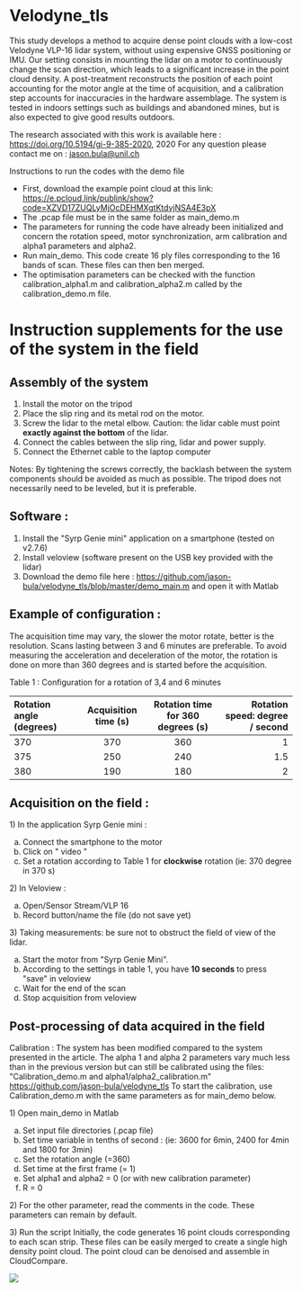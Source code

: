 # Velodyne_tls

This study develops a method to acquire dense point clouds with a low-cost Velodyne VLP-16 lidar system, without using expensive GNSS positioning or IMU. Our setting consists in mounting the lidar on a motor to continuously change the scan direction, which leads to a significant increase in the point cloud density.  A post-treatment reconstructs the position of each point accounting for the motor angle at the time of acquisition, and a calibration step accounts for inaccuracies in the hardware assemblage. The system is tested in indoors settings such as buildings and abandoned mines, but is also expected to give good  results outdoors. 

The research associated with this work is available here : https://doi.org/10.5194/gi-9-385-2020, 2020
For any question please contact me on : jason.bula@unil.ch



Instructions to run the codes with the demo file

- First, download the example point cloud at this link: https://e.pcloud.link/publink/show?code=XZVD17ZUQLyMjOcDEHMXgtKtdvjNSA4E3pX
- The .pcap file must be in the same folder as main_demo.m
- The parameters for running the code have already been initialized and concern the rotation speed, motor synchronization, arm calibration and alpha1 parameters and alpha2.
- Run main_demo. This code create 16 ply files corresponding to the 16 bands of scan. These files can then ben merged.
- The optimisation parameters can be checked with the function calibration_alpha1.m and calibration_alpha2.m called by the calibration_demo.m file.


<h1>Instruction supplements for the use of the system in the field</h1>


<h2>Assembly of the system</h2>

1) Install the motor on the tripod
2) Place the slip ring and its metal rod on the motor.
3) Screw the lidar to the metal elbow. Caution: the lidar cable must point <b>exactly against the bottom</b> of the lidar. 
4) Connect the cables between the slip ring, lidar and power supply.
5) Connect the Ethernet cable to the laptop computer

Notes: By tightening the screws correctly, the backlash between the system components should be avoided as much as possible. The tripod does not necessarily need to be leveled, but it is preferable. 

<h2>Software :</h2>

1) Install the "Syrp Genie mini" application on a smartphone (tested on v2.7.6)
2) Install veloview (software present on the USB key provided with the lidar)
3) Download the demo file here : https://github.com/jason-bula/velodyne_tls/blob/master/demo_main.m and open it with Matlab


<h2>Example of configuration :</h2>
The acquisition time may vary, the slower the motor rotate, better is the resolution. Scans lasting between 3 and 6 minutes are preferable. To avoid measuring the acceleration and deceleration of the motor, the rotation is done on more than 360 degrees and is started before the acquisition. 

 <p>Table 1 : Configuration for a rotation of 3,4 and 6 minutes</p>





| Rotation angle (degrees) | Acquisition time (s)  | Rotation time for 360 degrees (s) | Rotation speed: degree / second  |
| :---                      |     :---:             |          :---:                    |          ---:                      |
| 370                         |    370                   |   360                                |1                                    |
| 375                      | 250           | 240                                                          |1.5           |
| 380                      | 190         | 180                                                          |2             |


<h2>Acquisition on the field :</h2>
1) In the application Syrp Genie mini :
 <ol type="a">
   <li>Connect the smartphone to the motor</li>
   <li>Click on " video "</li>
 <li>	Set a rotation according to Table 1 for <b>clockwise</b> rotation (ie: 370 degree in 370 s)</li>
 </ol>


<p>
 2)	In Veloview :
 <ol type="a">
  <li>Open/Sensor Stream/VLP 16</li>
  <li>Record button/name the file (do not save yet)</li>
 </ol>
</p>
  
<p>  
3) Taking measurements: be sure not to obstruct the field of view of the lidar.
<ol type="a">
  <li>Start the motor from "Syrp Genie Mini".</li>
  <li>According to the settings in table 1, you have <b>10 seconds</b> to press "save" in veloview</li>
  <li>Wait for the end of the scan</li>
  <li>Stop acquisition from veloview </li>

</ol>
</p>
 <h2> Post-processing of data acquired in the field</h2>
 
Calibration :
The system has been modified compared to the system presented in the article. The alpha 1 and alpha 2 parameters vary much less than in the previous version but can still be calibrated using the files: "Calibration_demo.m and alpha1/alpha2_calibration.m" https://github.com/jason-bula/velodyne_tls
To start the calibration, use Calibration_demo.m with the same parameters as for main_demo below.

<p>
1) Open main_demo in Matlab
<ol type="a">
  <li>Set input file directories (.pcap file)</li>
  <li>Set time variable in tenths of second : (ie: 3600 for 6min, 2400 for 4min and 1800 for 3min)</li>
  <li>Set the rotation angle (=360)</li>
  <li>Set time at the first frame (= 1)</li>
  <li>Set alpha1 and alpha2 = 0 (or with new calibration parameter)</li>
  <li>R = 0</li>
 </ol>
 
</p>

<p>
2) For the other parameter, read the comments in the code. These parameters can remain by default.
</p>

<p>
 3) Run the script
</p)

<p>
Initially, the code generates 16 point clouds corresponding to each scan strip. These files can be easily merged to create a single high density point cloud. The point cloud can be denoised and assemble in CloudCompare.
</p>


![](lidar1.gif)
